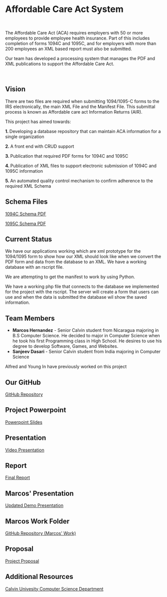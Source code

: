 <html>
<body>
<h1>Affordable Care Act System</h1>
  <br>
<p>The Affordable Care Act (ACA) requires employers with 50 or more employees to provide employee health insurance. Part of this includes completion of forms 1094C and 1095C, and for employers with more than 200 employees an XML based report must also be submitted.</p>
  <p>Our team has developed a processing system that manages the PDF and XML publications to support the Affordable Care Act.</p>
  <br>
  <h2>Vision</h2>
  <p>There are two files are required when submitting 1094/1095-C forms to the IRS electronically, the main XML File and the Manifest File. This submittal process is known as Affordable care act Information Returns (AIR).</p>
  <p>This project has aimed towards: </p>
<p><strong>1. </strong>Developing a database repository that can maintain ACA information for a single organization</p>
<p><strong>2. </strong>A front end with CRUD support</p>
<p><strong>3. </strong>Publication that required PDF forms for 1094C and 1095C</p>
<p><strong>4. </strong>Publication of XML files to support electronic submission of 1094C and 1095C information</p>
<p><strong>5. </strong>An automated quality control mechanism to confirm adherence to the required XML Schema </p>

<h2>Schema Files</h2>
   <p><a href="https://www.irs.gov/pub/irs-schema/1095c_ty2015_cw.pdf">1094C Schema PDF</a></p>
   <p><a href="https://www.irs.gov/pub/irs-schema/1095c_ty2015_cw.pdf">1095C Schema PDF</a></p>
  <h2>Current Status</h2> 
  <p>We have our applications working which are xml prototype for the 1094/1095 form to show how our XML should look like when we convert the PDF form and data from the database to an XML. We have a working database with an rscript file.</p>
  <p>We are attempting to get the manifest to work by using Python.</p>
  <p>We have a working php file that connects to the database we implemented for the project with the rscript. The server will create a form that users can use and when the data is submitted the database wil show the saved information.</p>
<h2>Team Members</h2> 
  <ul>
  <li><strong>Marcos Hernandez</strong> - Senior Calvin student from Nicaragua majoring in B.S Computer Science. He decided to major in Computer Science
   when he took his first Programming class in High School. He desires to use his degree to develop Software, Games, and Websites.</li>
  <li><strong>Sanjeev Dasari</strong> - Senior Calvin student from India majoring in Computer Science</li>
  </ul> 
  <p>Alfred and Young In have previously worked on this project</p>
  <h2>Our GitHub</h2>
  <p><a href="https://github.com/cs-396-aca-project">GitHub Repository</a></p>

  <h2>Project Powerpoint</h2>
  <p><a href="https://docs.google.com/presentation/d/1ybvRam98SkYwoJYI_A8N4EFrpHOR5boPMb69oRjmZB0/edit?usp=sharing">Powerpoint Slides</a></p>
  <h2>Presentation</h2>
  <p><a href="https://www.youtube.com/watch?v=0X_83M_K61c">Video Presentation</a></p>
  
  <h2>Report</h2>
  <p><a href="https://docs.google.com/document/d/1ojAceCeC2Dx-D0hh-KpuVJNaehiHrIpyTyiscqzg-tc/edit?usp=sharing">Final Report</a></p>

  <h2>Marcos' Presentation</h2>
  <p><a href="https://github.com/cs-396-aca-project">Updated Demo Presentation</a></p>

  <h2>Marcos Work Folder</h2>
  <p><a href="https://github.com/cs-396-aca-project">GitHub Repository (Marcos' Work)</a></p>

  <h2>Proposal</h2>
  <p><a href="https://docs.google.com/document/d/1KqeGyMWgwET9CFBTbGb6jeKMEkOPgPhx-byzVdGN9tA/edit?usp=sharing">Project Proposal</a></p>

  <h2>Additional Resources</h2>
  <p><a href="https://computing.calvin.edu/">Calvin Univesity Computer Science Department</a></p>
</body>
</html>
